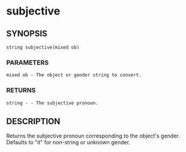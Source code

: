 # subjective

## SYNOPSIS

    string subjective(mixed ob)

### PARAMETERS

    mixed ob - The object or gender string to convert.

### RETURNS

    string - - The subjective pronoun.

## DESCRIPTION

Returns the subjective pronoun corresponding to the object's
gender. Defaults to "it" for non-string or unknown gender.

